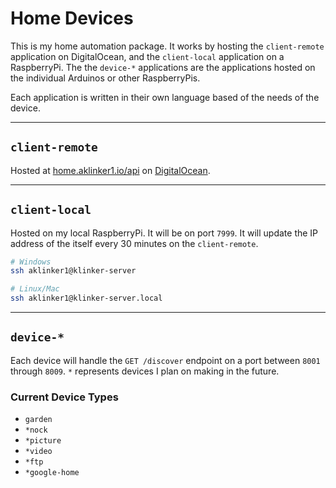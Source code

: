 # Home Devices

This is my home automation package. It works by hosting the `client-remote` application on DigitalOcean, and the `client-local` application on a RaspberryPi. The the `device-*` applications are the applications hosted on the individual Arduinos or other RaspberryPis.

Each application is written in their own language based of the needs of the device.

---

## `client-remote`

Hosted at [home.aklinker1.io/api](https://home.aklinker1.io/) on [DigitalOcean](https://cloud.digitalocean.com/projects/3ce00a30-d44a-457e-8dad-7ae2a07bbd3c/resources?i=73cb25).

---

## `client-local`

Hosted on my local RaspberryPi. It will be on port `7999`. It will update the IP address of the itself every 30 minutes on the `client-remote`.

```bash
# Windows
ssh aklinker1@klinker-server

# Linux/Mac
ssh aklinker1@klinker-server.local
```

---

## `device-*`

Each device will handle the `GET /discover` endpoint on a port between `8001` through `8009`. `*` represents devices I plan on making in the future.

### Current Device Types

- `garden`
- `*nock`
- `*picture`
- `*video`
- `*ftp`
- `*google-home`
